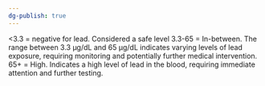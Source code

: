 ```yaml
---
dg-publish: true
---
```


<3.3 = negative for lead. Considered a safe level
3.3-65 = In-between. The range between 3.3 µg/dL and 65 µg/dL indicates varying levels of lead exposure, requiring monitoring and potentially further medical intervention.
65+ = High. Indicates a high level of lead in the blood, requiring immediate attention and further testing.